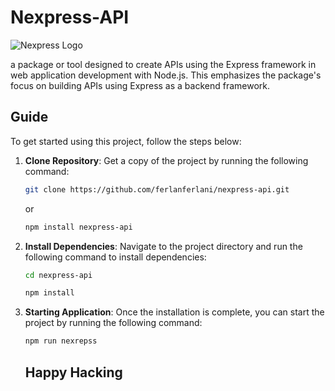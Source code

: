 # Nexpress-API

![Nexpress Logo](https://drive.google.com/drive/folders/1DJo5Oi-pjfcKTCjYKzNof5OjuvAGDtkk?hl=id)

a package or tool designed to create APIs using the Express framework in web application development with Node.js. This emphasizes the package's focus on building APIs using Express as a backend framework.

## Guide

To get started using this project, follow the steps below:

1. **Clone Repository**:
   Get a copy of the project by running the following command:

   ```bash
   git clone https://github.com/ferlanferlani/nexpress-api.git
   ```

   or

   ```bash
   npm install nexpress-api
   ```

2. **Install Dependencies**:
   Navigate to the project directory and run the following command to install dependencies:

   ```bash
   cd nexpress-api
   ```

   ```bash
   npm install
   ```

3. **Starting Application**:
   Once the installation is complete, you can start the project by running the following command:

   ```bash
   npm run nexrepss
   ```

   ## Happy Hacking
